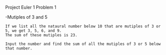 Project Euler 1
 Problem 1

-Mutiples of 3 and 5

	If we list all the nataural number below 10 that are mutiples of 3 or 5, we get 3, 5, 6, and 9.
	The sum of these mutiples is 23.

	Input the number and find the sum of all the mutiples of 3 or 5 below that number.
